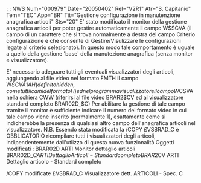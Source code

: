  :  : NWS Num="000979" Date="20050402" Rel="V2R1" Atr="S. Capitanio" Tem="TEC" App="BR" Tit="Gestione configurazione in manutenzione anagrafica articoli" Sts="20"
E' stato modificato il monitor della gestione anagrafica articoli per poter gestire automaticamente
il campo W$SCVA (il campo di un carattere che si trova normalmente a destra del campo Criterio configurazione e che consente di Gestire/Visulizzare le configurazioni legate al criterio selezionato).
In questo modo tale comportamento è uguale a quello della gestione 'base' della manutezione anagrafica (senza monitor e visualizzatore).

E' necessario adeguare tutti gli eventuali visualizzatori degli articoli, aggiungendo al file video
nel formato FMTH il campo W$SCVA 1A  H  (definito hidden, come tutti i cami del formato H) ed nel programma visualizzatore il campo W$CSVA nella schiera CWW (riferirsi al file video BRAR2$CV ed al
visualizzatore standard completo BRAR02D_$C)
Per abilitare la gestione di tale campo tramite il monitor è sufficiente indicare il numero del formato video in cui tale campo viene inserito (normalmente 1), esattamente come si indicherebbe la presenza di qualsiasi altro campo dell'anagrafica articoli nel visualizzatore.
N.B. Essendo stata modificata la /COPY £VSBRAD_C è OBBLIGATORIO ricompilare tutti i visualizzatori
degli articoli, indipendentemente dall'utlizzo di questa nuova funzionalità 
Oggetti modificati : 
BRAR02D     ARTI Monitor dettaglio articoli
BRAR02D_$C  ARTI Dettaglio Articoli - Standard completo
BRAR2$CV    ARTI Dettaglio articolo - Standard completo

/COPY modificate
£VSBRAD_C   Visualizzatore dett. ARTICOLI   - Spec. C
